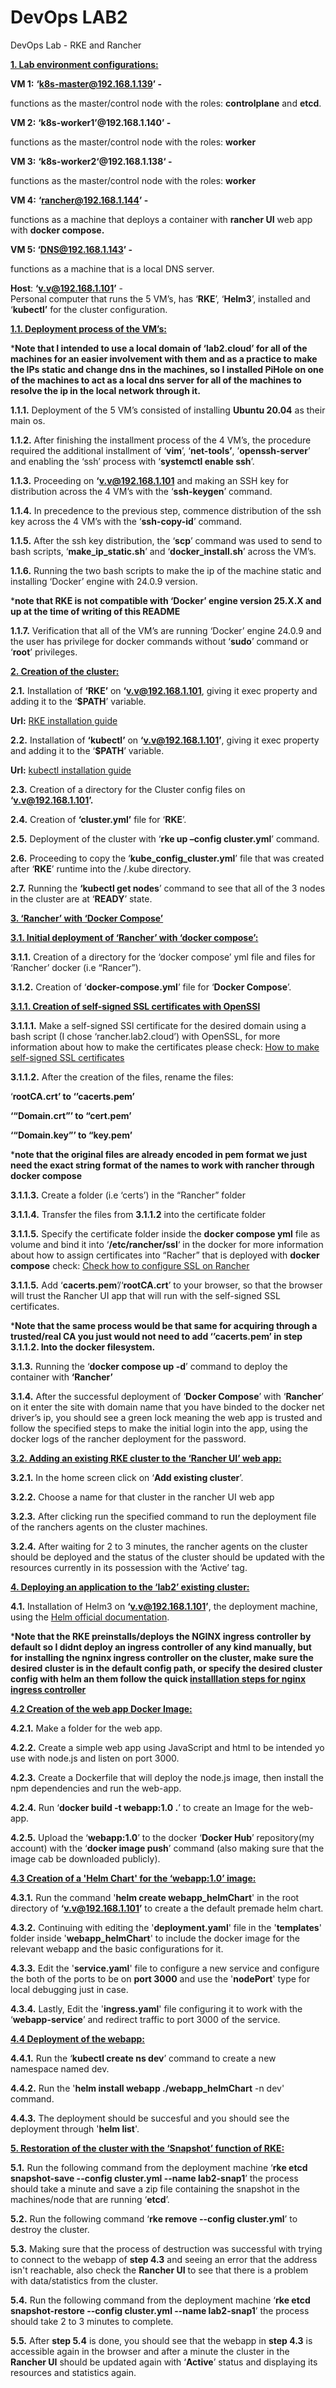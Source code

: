 # DevOps LAB2
DevOps Lab - RKE and Rancher

**<span style="text-decoration:underline;">1. Lab environment configurations:</span>**

**VM 1:** **‘k8s-master@192.168.1.139’ -**

functions as the master/control node with the roles: **controlplane** and **etcd**.

**VM 2:** **‘k8s-worker1’@192.168.1.140’ -** 

functions as the master/control node with the roles: **worker**

**VM 3:** **‘k8s-worker2‘@192.168.1.138‘ -** 

functions as the master/control node with the roles: **worker**

**VM 4:** **‘rancher@192.168.1.144’ -**

functions as a machine that deploys a container with **rancher UI** web app with **docker compose.**

**VM 5: ‘DNS@192.168.1.143’ -**

functions as a machine that is a local DNS server.

**Host**: **‘v.v@192.168.1.101’**  - \
Personal computer that runs the 5 VM’s, has ‘**RKE**’, ‘**Helm3**’, installed and ‘**kubectl’** for the cluster configuration.

**<span style="text-decoration:underline;">1.1. Deployment process of the VM’s:</span>**

***Note that I intended to use a local domain of ‘lab2.cloud’ for all of the machines for an easier involvement with them and as a practice to make the IPs static and change dns in the machines, so I installed PiHole on one of the machines to act as a local dns server for all of the machines to resolve the ip in the local network through it.**

**1.1.1.** Deployment of the 5 VM’s consisted of  installing **Ubuntu 20.04** as their main os.

**1.1.2.** After finishing the installment process of the 4 VM’s, the procedure required the additional installment of ‘**vim**’, ‘**net-tools’**, ’**openssh-server**’ and enabling the ‘ssh’ process with ‘**systemctl enable ssh**’.

**1.1.3.** Proceeding on  **‘v.v@192.168.1.101** and making an SSH key for distribution across the 4 VM’s with the ‘**ssh-keygen**’ command.

**1.1.4.** In precedence to the previous step, commence distribution of the ssh key across the 4 VM’s with the ‘**ssh-copy-id**’ command.

**1.1.5.** After the ssh key distribution, the ‘**scp**’ command was used  to send to bash scripts, ‘**make_ip_static.sh**’ and ‘**docker_install.sh**’ across the VM’s.

**1.1.6.** Running the two bash scripts to make the ip of the machine static and installing ‘Docker’ engine with 24.0.9 version. 

***note that RKE is not compatible with ‘Docker’ engine version 25.X.X and up at the time of writing of this README**

**1.1.7.** Verification that all of the VM’s are running ‘Docker’ engine 24.0.9 and the user has privilege for docker commands without ‘**sudo**’ command or ‘**root**’ privileges.

**<span style="text-decoration:underline;">2. Creation of the cluster:</span>**

**2.1.** Installation of **‘RKE’** on **‘v.v@192.168.1.101**, giving it exec property and adding it to the ‘**$PATH**’ variable.

**Url:** [RKE installation guide](https://github.com/rancher/rke)

**2.2.** Installation of **‘kubectl’** on **‘v.v@192.168.1.101’**, giving it exec property and adding it to the ‘**$PATH**’ variable.

**Url:** [kubectl installation guide](https://kubernetes.io/docs/tasks/tools/install-kubectl-linux/#install-using-native-package-management) 

**2.3.** Creation of a directory for the Cluster config files on **‘v.v@192.168.1.101’.**

**2.4.** Creation of **‘cluster.yml’** file for ‘**RKE**’.

**2.5.** Deployment of the cluster with ‘**rke up –config cluster.yml**’ command.

**2.6.** Proceeding to copy the ‘**kube_config_cluster.yml**’ file that was created after ‘**RKE**’ runtime into the /.kube directory.

**2.7.** Running the **‘kubectl get nodes**’ command to see that all of the 3 nodes in the cluster are at ‘**READY**’ state.

**<span style="text-decoration:underline;">3. ‘Rancher’ with ‘Docker Compose’</span>**

**<span style="text-decoration:underline;">3.1. Initial deployment of ‘Rancher’ with ‘docker compose’:</span>**

**3.1.1.** Creation of a directory for the ‘docker compose’ yml file and files for ‘Rancher’ docker (i.e “Rancer”).

**3.1.2.** Creation of ‘**docker-compose.yml**’ file for ‘**Docker Compose**’.

**<span style="text-decoration:underline;">3.1.1. Creation of self-signed SSL certificates with OpenSSl</span>**

**3.1.1.1.** Make a self-signed SSl certificate for the desired domain using a bash script (I chose ‘rancher.lab2.cloud’) with OpenSSL, for more information about how to make the certificates please check: [How to make self-signed SSL certificates](https://devopscube.com/create-self-signed-certificates-openssl/)

**3.1.1.2.** After the creation of the files, rename the files:

‘**rootCA.crt’ to ‘’cacerts.pem’**

**‘“Domain.crt”’ to “cert.pem’**

**‘“Domain.key”’ to “key.pem’**

***note that the original files are already encoded in pem format we just need the exact string format of the names to work with rancher through docker compose**

**3.1.1.3.** Create a folder (i.e ‘certs’) in the “Rancher” folder

**3.1.1.4.** Transfer the files from **3.1.1.2** into the certificate folder

**3.1.1.5.** Specify the certificate folder inside the **docker compose yml** file as volume and bind it into ‘**/etc/rancher/ssl**‘ in the docker for more information about how to assign certificates into “Racher” that is deployed with **docker compose** check: [Check how to configure SSL on Rancher](https://ranchermanager.docs.rancher.com/getting-started/installation-and-upgrade/other-installation-methods/rancher-on-a-single-node-with-docker#option-b-bring-your-own-certificate-self-signed)

**3.1.1.5.** Add ‘**cacerts.pem**’/‘**rootCA.crt**’ to your browser, so that the browser will trust the Rancher UI app that will run with the self-signed SSL certificates.

***Note that the same process would be that same for acquiring through a trusted/real CA you just would not need to add ‘’cacerts.pem’ in step 3.1.1.2. Into the docker filesystem.**

**3.1.3.** Running the ‘**docker compose up -d**’ command to deploy the container with **‘Rancher’**

**3.1.4.** After the successful deployment of ‘**Docker Compose**’ with ‘**Rancher**’ on it enter the site with domain name that you have binded to the docker net driver’s ip, you should see a green lock meaning the web app is trusted and follow the specified steps to make the initial login into the app, using the docker logs of the rancher deployment for the password.

**<span style="text-decoration:underline;">3.2. Adding an existing RKE cluster to the ‘Rancher UI’ web app:</span>**

**3.2.1.** In the home screen click on ‘**Add existing cluster**’.

**3.2.2.** Choose a name for that cluster in the rancher UI web app 

**3.2.3.** After clicking run the specified command to run the deployment file of the ranchers agents on the cluster machines.

**3.2.4.** After waiting for 2 to 3 minutes, the rancher agents on the cluster should be deployed and the status of the cluster should be updated with the resources currently in its possession with the ‘Active’ tag.

**<span style="text-decoration:underline;">4. Deploying an application to the ‘lab2’ existing cluster:</span>**

**4.1.** Installation of Helm3 on **‘v.v@192.168.1.101’**, the deployment machine, using the [Helm official documentation](https://helm.sh/docs/intro/install/).

***Note that the RKE preinstalls/deploys the NGINX ingress controller by default so I didnt deploy an ingress controller of any kind manually, but for installing the ngninx ingress controller on the cluster, make sure the desired cluster is in the default config path, or specify the desired cluster config with helm an them follow the quick [installlation steps for nginx ingress controller](https://artifacthub.io/packages/helm/ingress-nginx/ingress-nginx)**

**<span style="text-decoration:underline;">4.2 Creation of the web app Docker Image:</span>**

**4.2.1.** Make a folder for the web app.

**4.2.2.** Create a simple web app using JavaScript and html to be intended yo use with node.js and listen on port 3000.

**4.2.3.** Create a Dockerfile that will deploy the node.js image, then install the npm dependencies and run the web-app.

**4.2.4.** Run ‘**docker build -t webapp:1.0 .**’ to create an Image for the web-app.

**4.2.5.** Upload the ‘**webapp:1.0**’ to the docker ‘**Docker Hub**’ repository(my account) with the ‘**docker image push**’ command (also making sure that the image cab be downloaded publicly).

**<span style="text-decoration:underline;">4.3 Creation of a 'Helm Chart' for the ‘webapp:1.0’ image:</span>**

**4.3.1.** Run the command '**helm create webapp_helmChart**' in the root directory of **‘v.v@192.168.1.101’** to create a the default premade helm chart.

**4.3.2.** Continuing with editing the '**deployment.yaml**' file in the '**templates**' folder inside '**webapp_helmChart**' to include the docker image for the relevant webapp and the basic configurations for it.

**4.3.3.** Edit the '**service.yaml**' file to configure a new service and configure the both of the ports to be on **port 3000** and use the '**nodePort**' type for local debugging just in case.

**4.3.4.** Lastly, Edit the '**ingress.yaml**' file configuring it to work with the ‘**webapp-service**’ and redirect traffic to port 3000 of the service.

**<span style="text-decoration:underline;">4.4 Deployment of the webapp:</span>**

**4.4.1.** Run the ‘**kubectl create ns dev**’ command to create a new namespace named dev.

**4.4.2.** Run the '**helm install webapp ./webapp_helmChart** -n dev' command.

**4.4.3.** The deployment should be succesful and you should see the deployment through '**helm list**'.

**<span style="text-decoration:underline;">5. Restoration of the cluster with the ‘Snapshot’ function of RKE:</span>**

**5.1.** Run the following command from the deployment machine ‘**rke etcd snapshot-save --config cluster.yml --name lab2-snap1**’ the process should take a minute and save a zip file containing the snapshot in the machines/node that are running ‘**etcd**’.

**5.2.** Run the following command ‘**rke remove --config cluster.yml**’ to destroy the cluster. 

**5.3.** Making sure that the process of destruction was successful with trying to connect to the webapp of **step 4.3** and seeing an error that the address isn't reachable, also check the **Rancher UI** to see that there is a problem with data/statistics from the cluster.

**5.4.** Run the following command from the deployment machine ‘**rke etcd snapshot-restore --config cluster.yml --name lab2-snap1**’ the process should take 2 to 3 minutes to complete.

**5.5.** After **step 5.4** is done, you should see that the webapp in **step 4.3** is accessible again in the browser and after a minute the cluster in the **Rancher UI** should be updated again with  ‘**Active**’ status and displaying its resources and statistics again. 
